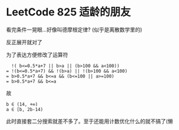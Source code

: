 # LeetCode 825 适龄的朋友

看完条件一晃眼...好像叫德摩根定律? (似乎是离散数学里的)

反正展开就对了

为了表达方便修改了运算符

```
  !( b<=0.5*a+7 || b>a || (b>100 && a<100)) 
= !(b<=0.5*a+7) && !(b>a) || !(b>100 && a<100)
= b>0.5*a+7 && b<=a && (b<=100 || a>=100)
= b>0.5*a+7 && b<=a
```

故

```
b ∈ (14, +∞)
a ∈ [b, 2b-14)
```

此时直接套二分搜索就差不多了。至于还能用计数优化什么的就不搞了(懒
